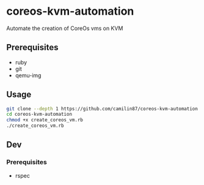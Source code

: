 # coreos-kvm-automation  

Automate the creation of CoreOs vms on KVM

## Prerequisites  

- ruby  
- git  
- qemu-img  

## Usage  

```bash
git clone --depth 1 https://github.com/camilin87/coreos-kvm-automation.git
cd coreos-kvm-automation
chmod +x create_coreos_vm.rb
./create_coreos_vm.rb
```

## Dev  

### Prerequisites  
- rspec
